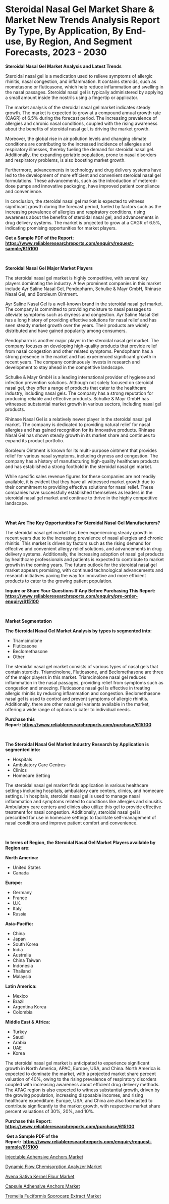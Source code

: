 <p><h1>Steroidal Nasal Gel Market Share & Market New Trends Analysis Report By Type, By Application, By End-use, By Region, And Segment Forecasts, 2023 - 2030</h1></p><p><strong>Steroidal Nasal Gel Market Analysis and Latest Trends</strong></p>
<p><p>Steroidal nasal gel is a medication used to relieve symptoms of allergic rhinitis, nasal congestion, and inflammation. It contains steroids, such as mometasone or fluticasone, which help reduce inflammation and swelling in the nasal passages. Steroidal nasal gel is typically administered by applying a small amount inside the nostrils using a fingertip or applicator.</p><p>The market analysis of the steroidal nasal gel market indicates steady growth. The market is expected to grow at a compound annual growth rate (CAGR) of 6.5% during the forecast period. The increasing prevalence of allergies and chronic nasal conditions, coupled with the rising awareness about the benefits of steroidal nasal gel, is driving the market growth.</p><p>Moreover, the global rise in air pollution levels and changing climate conditions are contributing to the increased incidence of allergies and respiratory illnesses, thereby fueling the demand for steroidal nasal gel. Additionally, the expanding geriatric population, prone to nasal disorders and respiratory problems, is also boosting market growth.</p><p>Furthermore, advancements in technology and drug delivery systems have led to the development of more efficient and convenient steroidal nasal gel formulations. These advancements, such as the introduction of metered-dose pumps and innovative packaging, have improved patient compliance and convenience.</p><p>In conclusion, the steroidal nasal gel market is expected to witness significant growth during the forecast period, fueled by factors such as the increasing prevalence of allergies and respiratory conditions, rising awareness about the benefits of steroidal nasal gel, and advancements in drug delivery systems. The market is projected to grow at a CAGR of 6.5%, indicating promising opportunities for market players.</p></p>
<p><strong>Get a Sample PDF of the Report:&nbsp; <a href="https://www.reliableresearchreports.com/enquiry/request-sample/615100">https://www.reliableresearchreports.com/enquiry/request-sample/615100</a></strong></p>
<p>&nbsp;</p>
<p><strong>Steroidal Nasal Gel Major Market Players</strong></p>
<p><p>The steroidal nasal gel market is highly competitive, with several key players dominating the industry. A few prominent companies in this market include Ayr Saline Nasal Gel, Pendopharm, Schulke & Mayr GmbH, Rhinase Nasal Gel, and Boroleum Ointment.</p><p>Ayr Saline Nasal Gel is a well-known brand in the steroidal nasal gel market. The company is committed to providing moisture to nasal passages to alleviate symptoms such as dryness and congestion. Ayr Saline Nasal Gel has a long history of providing effective solutions for nasal relief and has seen steady market growth over the years. Their products are widely distributed and have gained popularity among consumers.</p><p>Pendopharm is another major player in the steroidal nasal gel market. The company focuses on developing high-quality products that provide relief from nasal congestion and other related symptoms. Pendopharm has a strong presence in the market and has experienced significant growth in recent years. The company continuously invests in research and development to stay ahead in the competitive landscape.</p><p>Schulke & Mayr GmbH is a leading international provider of hygiene and infection prevention solutions. Although not solely focused on steroidal nasal gel, they offer a range of products that cater to the healthcare industry, including nasal gels. The company has a strong reputation for producing reliable and effective products. Schulke & Mayr GmbH has witnessed substantial market growth in various sectors, including nasal gel products.</p><p>Rhinase Nasal Gel is a relatively newer player in the steroidal nasal gel market. The company is dedicated to providing natural relief for nasal allergies and has gained recognition for its innovative products. Rhinase Nasal Gel has shown steady growth in its market share and continues to expand its product portfolio.</p><p>Boroleum Ointment is known for its multi-purpose ointment that provides relief for various nasal symptoms, including dryness and congestion. The company has a history of manufacturing high-quality healthcare products and has established a strong foothold in the steroidal nasal gel market.</p><p>While specific sales revenue figures for these companies are not readily available, it is evident that they have all witnessed market growth due to their commitment to providing effective solutions for nasal relief. These companies have successfully established themselves as leaders in the steroidal nasal gel market and continue to thrive in the highly competitive landscape.</p></p>
<p>&nbsp;</p>
<p><strong>What Are The Key Opportunities For Steroidal Nasal Gel Manufacturers?</strong></p>
<p><p>The steroidal nasal gel market has been experiencing steady growth in recent years due to the increasing prevalence of nasal allergies and chronic rhinitis. This market is driven by factors such as the rising demand for effective and convenient allergy relief solutions, and advancements in drug delivery systems. Additionally, the increasing adoption of nasal gel products by healthcare professionals and patients is expected to contribute to market growth in the coming years. The future outlook for the steroidal nasal gel market appears promising, with continued technological advancements and research initiatives paving the way for innovative and more efficient products to cater to the growing patient population.</p></p>
<p><strong>Inquire or Share Your Questions If Any Before Purchasing This Report: <a href="https://www.reliableresearchreports.com/enquiry/pre-order-enquiry/615100">https://www.reliableresearchreports.com/enquiry/pre-order-enquiry/615100</a></strong></p>
<p>&nbsp;</p>
<p><strong>Market Segmentation</strong></p>
<p><strong>The Steroidal Nasal Gel Market Analysis by types is segmented into:</strong></p>
<p><ul><li>Triamcinolone</li><li>Fluticasone</li><li>Beclomethasone</li><li>Other</li></ul></p>
<p><p>The steroidal nasal gel market consists of various types of nasal gels that contain steroids. Triamcinolone, Fluticasone, and Beclomethasone are three of the major players in this market. Triamcinolone nasal gel reduces inflammation in the nasal passages, providing relief from symptoms such as congestion and sneezing. Fluticasone nasal gel is effective in treating allergic rhinitis by reducing inflammation and congestion. Beclomethasone nasal gel is used to control and prevent symptoms of allergic rhinitis. Additionally, there are other nasal gel variants available in the market, offering a wide range of options to cater to individual needs.</p></p>
<p><strong>Purchase this Report:&nbsp;<a href="https://www.reliableresearchreports.com/purchase/615100">https://www.reliableresearchreports.com/purchase/615100</a></strong></p>
<p>&nbsp;</p>
<p><strong>The Steroidal Nasal Gel Market Industry Research by Application is segmented into:</strong></p>
<p><ul><li>Hospitals</li><li>Ambulatory Care Centres</li><li>Clinics</li><li>Homecare Setting</li></ul></p>
<p><p>The steroidal nasal gel market finds application in various healthcare settings including hospitals, ambulatory care centers, clinics, and homecare settings. In hospitals, steroidal nasal gel is used to manage nasal inflammation and symptoms related to conditions like allergies and sinusitis. Ambulatory care centers and clinics also utilize this gel to provide effective treatment for nasal congestion. Additionally, steroidal nasal gel is prescribed for use in homecare settings to facilitate self-management of nasal conditions and improve patient comfort and convenience.</p></p>
<p>&nbsp;</p>
<p><strong>In terms of Region, the Steroidal Nasal Gel Market Players available by Region are:</strong></p>
<p>
    <p> <strong> North America: </strong>
        <ul>
            <li>United States</li>
            <li>Canada</li>
        </ul>
        </p> 
    <p> <strong> Europe: </strong>
        <ul>
            <li>Germany</li>
            <li>France</li>
            <li>U.K.</li>
            <li>Italy</li>
            <li>Russia</li>
        </ul>
        </p> 
    <p> <strong> Asia-Pacific: </strong>
        <ul>
            <li>China</li>
            <li>Japan</li>
            <li>South Korea</li>
            <li>India</li>
            <li>Australia</li>
            <li>China Taiwan</li>
            <li>Indonesia</li>
            <li>Thailand</li>
            <li>Malaysia</li>
        </ul>
        </p> 
    <p> <strong> Latin America: </strong>
        <ul>
            <li>Mexico</li>
            <li>Brazil</li>
            <li>Argentina Korea</li>
            <li>Colombia</li>
        </ul>
        </p> 
    <p> <strong> Middle East & Africa: </strong>
        <ul>
            <li>Turkey</li>
            <li>Saudi</li>
            <li>Arabia</li>
            <li>UAE</li>
            <li>Korea</li>
        </ul>
    </p>
    </p>
<p><p>The steroidal nasal gel market is anticipated to experience significant growth in North America, APAC, Europe, USA, and China. North America is expected to dominate the market, with a projected market share percent valuation of 40%, owing to the rising prevalence of respiratory disorders coupled with increasing awareness about efficient drug delivery methods. The APAC region is also expected to witness substantial growth, driven by the growing population, increasing disposable incomes, and rising healthcare expenditure. Europe, USA, and China are also forecasted to contribute significantly to the market growth, with respective market share percent valuations of 30%, 20%, and 10%.</p></p>
<p><strong>Purchase this Report: <a href="https://www.reliableresearchreports.com/purchase/615100">https://www.reliableresearchreports.com/purchase/615100</a></strong></p>
<p>&nbsp;<strong>Get a Sample PDF of the Report:&nbsp;&nbsp;<a href="https://www.reliableresearchreports.com/enquiry/request-sample/615100">https://www.reliableresearchreports.com/enquiry/request-sample/615100</a></strong></p>
<p><strong></strong></p>
<p><p><a href="https://www.linkedin.com/pulse/injectable-adhensive-anchors-market-challenges-opportunities/">Injectable Adhensive Anchors Market</a></p><p><a href="https://www.linkedin.com/pulse/dynamic-flow-chemisorption-analyzer-market-research-report/">Dynamic Flow Chemisorption Analyzer Market</a></p><p><a href="https://medium.com/@chiragreportprime2/avena-sativa-kernel-flour-market-size-growth-forecast-2023-2030-c497c51ee4b0">Avena Sativa Kernel Flour Market</a></p><p><a href="https://www.linkedin.com/pulse/capsule-adhensive-anchors-market-research-report-provides/">Capsule Adhensive Anchors Market</a></p><p><a href="https://medium.com/@chiragreportprime1/tremella-fuciformis-sporocarp-extract-market-size-growth-forecast-2023-2030-52220b6f1fdb">Tremella Fuciformis Sporocarp Extract Market</a></p></p>